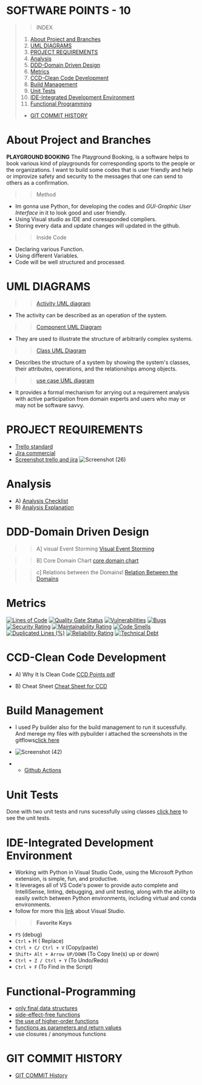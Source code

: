  # **SOFTWARE POINTS - 10**
>>INDEX
>1. [About Project and Branches](#about-project-and-branches)
>2. [UML DIAGRAMS](#uml-diagrams)
>3. [PROJECT REQUIREMENTS](#project-requirements)
>4. [Analysis](#analysis)
>5. [DDD-Domain Driven Design](#ddd-domain-driven-design)
>6. [Metrics](#metrics)
>7. [CCD-Clean Code Development](#ccd-clean-code-development)
>8. [Build Management](#build-management)
>9. [Unit Tests](#unit-tests)
>10. [IDE-Integrated Development Environment](#ide-integrated-development-environment)
>11. [Functional Programming](#functional-programming)
>+ [GIT COMMIT HISTORY](#git-commit-history)






# **About Project and Branches**
  **PLAYGROUND BOOKING**
The Playground Booking, is a software helps to book various kind of playgrounds for corresponding sports to the people or the organizations. I want to build some codes that is user friendly and help or improvize safety and security to the messages that one can send to others as a confirmation.
>> Method 
+ Im gonna use Python, for developing the codes and *GUI-Graphic User Interface* in it to look good and user friendly.
+ Using Visual studio as IDE and coressponded compliers.
+ Storing every data and update changes will updated in the github.
>> Inside Code
+ Declaring various Function.
+ Using different Variables.
+ Code will be well structured and processed.



# **UML DIAGRAMS**
>>[Activity UML diagram](https://github.com/sunny-102000/Playground-Booking-System/blob/main/UML/Activity%20uml%20diagram.png)
+ The activity can be described as an operation of the system.

>>[Component UML Diagram](https://github.com/sunny-102000/Playground-Booking-System/blob/main/UML/component%20diagram.png)
+ They are used to illustrate the structure of arbitrarily complex systems.

>>[Class UML Diagram](https://github.com/sunny-102000/Playground-Booking-System/blob/main/UML/class%20UML%20diagram.png)
+ Describes the structure of a system by showing the system's classes, their attributes, operations, and the relationships among objects.

>>[use case UML diagram](https://github.com/sunny-102000/Playground-Booking-System/blob/main/UML/use%20case%20diagram.png)
+ It provides a formal mechanism for arrying out a requirement analysis with active participation from domain experts and users who may or may not be software savvy.


# **PROJECT REQUIREMENTS**
   + [Trello standard](https://trello.com/invite/b/wsOhXSYk/ATTIf94b02cf64e3d07b4bba4bd20388c9f2C9B9C9B9/online-playground-booking)
   + [Jira commercial](https://playgroundbooking.atlassian.net/jira/software/projects/OPB/boards/1)
   + [Screenshot trello and jira](https://github.com/sunny-102000/Playground-Booking-System/tree/main/Project%20requirements)
![Screenshot (26)](https://github.com/sunny-102000/Playground-Booking-System/assets/63388965/53bf16ca-e6ba-46e9-8088-d26aed931cbd)




# **Analysis**
  + A) [Analysis Checklist](https://github.com/sunny-102000/Playground-Booking-System/blob/main/Analysis/ANALYSIS%20CHECKLIST.pdf)
  + B) [Analysis Explanation](https://github.com/sunny-102000/Playground-Booking-System/blob/main/Analysis/Analysis.pdf)

# **DDD-Domain Driven Design**
>> A] visual Event Storming
[Visual Event Storming](https://github.com/sunny-102000/Playground-Booking-System/blob/main/DDD/storm%20event.jpg)

>> B] Core Domain Chart
[core domain chart](https://github.com/sunny-102000/Playground-Booking-System/blob/main/DDD/core%20domain%20chart.jpeg)

>> c] Relations between the Domains!
[Relation Between the Domains](https://github.com/sunny-102000/Playground-Booking-System/blob/main/DDD/relation%20between%20domains.jpeg)



# **Metrics**
[![Lines of Code](https://sonarcloud.io/api/project_badges/measure?project=sunny-102000_SECRET-CODES&metric=ncloc)](https://sonarcloud.io/summary/new_code?id=sunny-102000_SECRET-CODES)
[![Quality Gate Status](https://sonarcloud.io/api/project_badges/measure?project=sunny-102000_SECRET-CODES&metric=alert_status)](https://sonarcloud.io/summary/new_code?id=sunny-102000_SECRET-CODES)
[![Vulnerabilities](https://sonarcloud.io/api/project_badges/measure?project=sunny-102000_SECRET-CODES&metric=vulnerabilities)](https://sonarcloud.io/summary/new_code?id=sunny-102000_SECRET-CODES)
[![Bugs](https://sonarcloud.io/api/project_badges/measure?project=sunny-102000_SECRET-CODES&metric=bugs)](https://sonarcloud.io/summary/new_code?id=sunny-102000_SECRET-CODES)
[![Security Rating](https://sonarcloud.io/api/project_badges/measure?project=sunny-102000_SECRET-CODES&metric=security_rating)](https://sonarcloud.io/summary/new_code?id=sunny-102000_SECRET-CODES)
[![Maintainability Rating](https://sonarcloud.io/api/project_badges/measure?project=sunny-102000_SECRET-CODES&metric=sqale_rating)](https://sonarcloud.io/summary/new_code?id=sunny-102000_SECRET-CODES)
[![Code Smells](https://sonarcloud.io/api/project_badges/measure?project=sunny-102000_SECRET-CODES&metric=code_smells)](https://sonarcloud.io/summary/new_code?id=sunny-102000_SECRET-CODES)
[![Duplicated Lines (%)](https://sonarcloud.io/api/project_badges/measure?project=sunny-102000_SECRET-CODES&metric=duplicated_lines_density)](https://sonarcloud.io/summary/new_code?id=sunny-102000_SECRET-CODES)
[![Reliability Rating](https://sonarcloud.io/api/project_badges/measure?project=sunny-102000_SECRET-CODES&metric=reliability_rating)](https://sonarcloud.io/summary/new_code?id=sunny-102000_SECRET-CODES)
[![Technical Debt](https://sonarcloud.io/api/project_badges/measure?project=sunny-102000_SECRET-CODES&metric=sqale_index)](https://sonarcloud.io/summary/new_code?id=sunny-102000_SECRET-CODES)


# **CCD-Clean Code Development**
  + A) Why It Is Clean Code
        [CCD Points pdf](https://github.com/sunny-102000/Playground-Booking-System/blob/main/CCD/CCD.pdf)
    
  + B) Cheat Sheet [Cheat Sheet for CCD](https://github.com/sunny-102000/Playground-Booking-System/blob/main/CCD/CCD%20Cheat%20Sheet.pdf)

# **Build Management**

+ I used Py builder also for the build management to run it sucessfully. And merege my files with pybuilder i attached the screenshots in the gitflows[click here](https://github.com/sunny-102000/Playground-Booking-System/tree/main/.github/workflows)

+ ![Screenshot (42)](https://github.com/sunny-102000/Playground-Booking-System/assets/63388965/1960a9e8-beb0-4baf-9737-e3b0d529cf19)
+ 
  + [Github Actions](https://github.com/sunny-102000/Playground-Booking-System/tree/main/.github/workflows)

# **Unit Tests**


Done with two unit tests and runs sucessfully using classes [click here](https://github.com/sunny-102000/Playground-Booking-System/tree/main/Unit%20Tests) to see the unit tests. 


# **IDE-Integrated Development Environment**

   + Working with Python in Visual Studio Code, using the Microsoft Python extension, is simple, fun, and productive. 
   + It leverages all of VS Code's power to provide auto complete and IntelliSense, linting, debugging, and unit testing, along with the ability to easily switch between Python environments, including virtual and conda environments.
   + follow for more this [link](https://code.visualstudio.com/docs/languages/python) about Visual Studio.
   >> **Favorite Keys**
   + ```F5``` (debug)
   + ```Ctrl``` + H ( Replace)
   +  ```Ctrl + C/ Ctrl + V``` (Copy/paste)
   + ```Shift+ Alt + Arrow UP/DOWN``` (To Copy line(s) up or down)
   + ```Ctrl + Z / Ctrl + Y``` (To Undo/Redo)
   +  ```Ctrl + F```  (To Find in the Script)

# **Functional-Programming**
  + [only final data structures](https://github.com/sunny-102000/Playground-Booking-System/blob/9584ca564c3096186038f123d6bd2dca57a9c55a/Functional%20Programming/fp.py#L1-L7)
  + [side-effect-free functions](https://github.com/sunny-102000/Playground-Booking-System/blob/9584ca564c3096186038f123d6bd2dca57a9c55a/Functional%20Programming/fp.py#L8-L16)
  + [the use of higher-order functions](https://github.com/sunny-102000/Playground-Booking-System/blob/64ce624783a7e4a0b435f55d8278915734d9ab9f/Functional%20Programming/fp.py#L24-L35)
  + [functions as parameters and return values](https://github.com/sunny-102000/Playground-Booking-System/blob/416daaa79fbebe78880e799988fbab23b1a2c171/Functional%20Programming/fp.py#L42-L47)
  + use closures / anonymous functions
 

# **GIT COMMIT HISTORY**
   + [GIT COMMIT History](https://github.com/sunny-102000/SECRET-CODES/commits/main)
   
